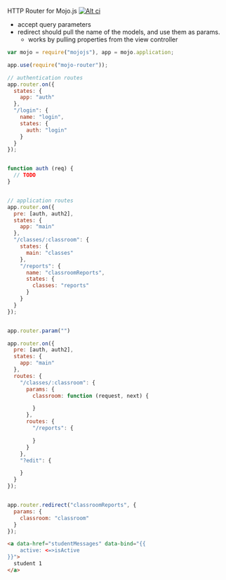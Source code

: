 HTTP Router for Mojo.js [![Alt ci](https://travis-ci.org/classdojo/mojo-router.png)](https://travis-ci.org/classdojo/mojo-router)



- accept query parameters
- redirect should pull the name of the models, and use them as params.
  - works by pulling properties from the view controller

```javascript
var mojo = require("mojojs"), app = mojo.application;

app.use(require("mojo-router"));

// authentication routes
app.router.on({
  states: {
    app: "auth"
  },
  "/login": {
    name: "login",
    states: {
      auth: "login"
    }
  }
});


function auth (req) {
  // TODO
}


// application routes
app.router.on({
  pre: [auth, auth2],
  states: {
    app: "main"
  },
  "/classes/:classroom": {
    states: {
      main: "classes"
    },
    "/reports": {
      name: "classroomReports",
      states: {
        classes: "reports"
      }
    }
  }
});


app.router.param("")

app.router.on({
  pre: [auth, auth2],
  states: {
    app: "main"
  },
  routes: {
    "/classes/:classroom": {
      params: {
        classroom: function (request, next) {

        }
      },
      routes: {
        "/reports": {

        }
      }
    },
    "?edit": {

    }
  }
});


app.router.redirect("classroomReports", {
  params: {
    classroom: "classroom"
  }
});
```


```html
<a data-href="studentMessages" data-bind="{{
    active: <=>isActive
}}">
  student 1
</a>
```
